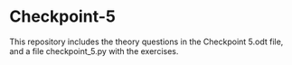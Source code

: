# Checkpoint-5

This repository includes the theory questions in the Checkpoint 5.odt file, and a file checkpoint_5.py with the exercises.

